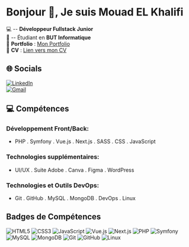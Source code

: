 # Bonjour 👋, Je suis Mouad EL Khalifi

💻 -- **Développeur Fullstack Junior**  
📕 -- Étudiant en **BUT Informatique**  
🔗 **Portfolio** : [Mon Portfolio](https://tonportfolio.com)  
📑 **CV** : [Lien vers mon CV](https://cv-link.com)

## 🌐 Socials

[![LinkedIn](https://img.shields.io/badge/LinkedIn-blue?style=flat&logo=linkedin)](https://linkedin.com/in/tonlinkedin)  
[![Gmail](https://img.shields.io/badge/Gmail-red?style=flat&logo=gmail)](mailto:tonemail@gmail.com)

## 💻 Compétences

### Développement Front/Back:
- PHP . Symfony . Vue.js . Next.js . SASS . CSS . JavaScript

### Technologies supplémentaires:
- UI/UX . Suite Adobe . Canva . Figma . WordPress

### Technologies et Outils DevOps:
- Git . GitHub . MySQL . MongoDB . DevOps . Linux

## Badges de Compétences

![HTML5](https://img.shields.io/badge/HTML5-E34F26?style=flat&logo=html5&logoColor=white)
![CSS3](https://img.shields.io/badge/CSS3-1572B6?style=flat&logo=css3&logoColor=white)
![JavaScript](https://img.shields.io/badge/JavaScript-F7DF1E?style=flat&logo=javascript&logoColor=black)
![Vue.js](https://img.shields.io/badge/Vue.js-4FC08D?style=flat&logo=vue.js&logoColor=white)
![Next.js](https://img.shields.io/badge/Next.js-000000?style=flat&logo=next.js&logoColor=white)
![PHP](https://img.shields.io/badge/PHP-777BB4?style=flat&logo=php&logoColor=white)
![Symfony](https://img.shields.io/badge/Symfony-000000?style=flat&logo=symfony&logoColor=white)
![MySQL](https://img.shields.io/badge/MySQL-4479A1?style=flat&logo=mysql&logoColor=white)
![MongoDB](https://img.shields.io/badge/MongoDB-47A248?style=flat&logo=mongodb&logoColor=white)
![Git](https://img.shields.io/badge/Git-F05032?style=flat&logo=git&logoColor=white)
![GitHub](https://img.shields.io/badge/GitHub-181717?style=flat&logo=github&logoColor=white)
![Linux](https://img.shields.io/badge/Linux-FCC624?style=flat&logo=linux&logoColor=black)
